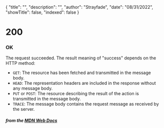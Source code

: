 {
    "title": "",
    "description": "",
    "author": "Strayfade",
    "date": "08/31/2022",
    "showTitle": false,
    "indexed": false
}
# 200
### OK

The request succeeded. The result meaning of "success" depends on the HTTP method:

 - `GET`: The resource has been fetched and transmitted in the message body.
 - `HEAD`: The representation headers are included in the response without any message body.
 - `PUT` or `POST`: The resource describing the result of the action is transmitted in the message body.
 - `TRACE`: The message body contains the request message as received by the server.

#### *from the [MDN Web Docs](https://developer.mozilla.org/en-US/docs/Web/HTTP/Status)* 